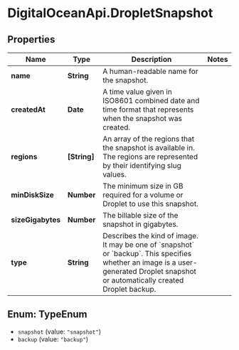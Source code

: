 # DigitalOceanApi.DropletSnapshot

## Properties
Name | Type | Description | Notes
------------ | ------------- | ------------- | -------------
**name** | **String** | A human-readable name for the snapshot. | 
**createdAt** | **Date** | A time value given in ISO8601 combined date and time format that represents when the snapshot was created. | 
**regions** | **[String]** | An array of the regions that the snapshot is available in. The regions are represented by their identifying slug values. | 
**minDiskSize** | **Number** | The minimum size in GB required for a volume or Droplet to use this snapshot. | 
**sizeGigabytes** | **Number** | The billable size of the snapshot in gigabytes. | 
**type** | **String** | Describes the kind of image. It may be one of &#x60;snapshot&#x60; or &#x60;backup&#x60;. This specifies whether an image is a user-generated Droplet snapshot or automatically created Droplet backup. | 

<a name="TypeEnum"></a>
## Enum: TypeEnum

* `snapshot` (value: `"snapshot"`)
* `backup` (value: `"backup"`)

